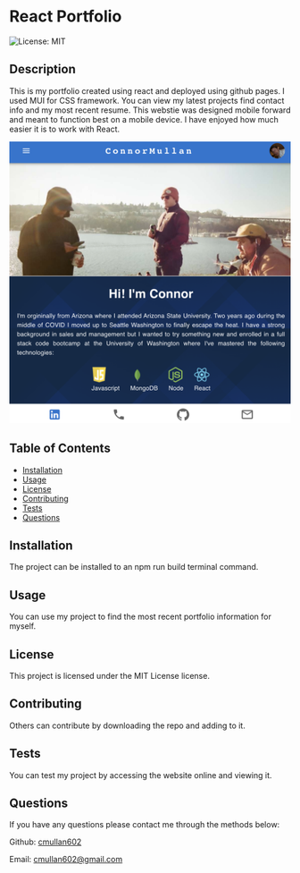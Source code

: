 # React Portfolio   
   ![License: MIT](https://img.shields.io/badge/License-MIT-yellow.svg)
## Description

This is my portfolio created using react and deployed using github pages. I used MUI for CSS framework. You can view my latest projects find contact info and my most recent resume. This webstie was designed mobile forward and meant to function best on a mobile device. I have enjoyed how much easier it is to work with React. 

 ![react application](./src/images/screen.png)

## Table of Contents 

* [Installation](#installation)
* [Usage](#usage)
* [License](#license)
* [Contributing](#contributing)
* [Tests](#tests)
* [Questions](#questions)

## Installation

The project can be installed to an npm run build terminal command. 

## Usage

You can use my project to find the most recent portfolio information for myself.

## License
This project is licensed under the MIT License license.

## Contributing

Others can contribute by downloading the repo and adding to it.

## Tests

You can test my project by accessing the website online and viewing it.

## Questions

If you have any questions please contact me through the methods below:

  Github: [cmullan602](https://github.com/cmullan602)

  Email: [cmullan602@gmail.com](mailto:cmullan602@gmail.com)

